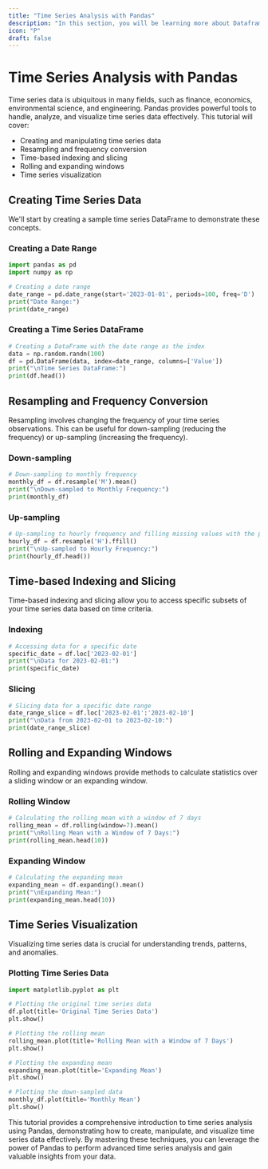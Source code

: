 ```yaml
---
title: "Time Series Analysis with Pandas"
description: "In this section, you will be learning more about Dataframes, how to load data into one and how to perform operations."
icon: "P"
draft: false
---
```


# Time Series Analysis with Pandas

Time series data is ubiquitous in many fields, such as finance, economics, environmental science, and engineering. Pandas provides powerful tools to handle, analyze, and visualize time series data effectively. This tutorial will cover:

- Creating and manipulating time series data
- Resampling and frequency conversion
- Time-based indexing and slicing
- Rolling and expanding windows
- Time series visualization

## Creating Time Series Data

We'll start by creating a sample time series DataFrame to demonstrate these concepts.

### Creating a Date Range

```python
import pandas as pd
import numpy as np

# Creating a date range
date_range = pd.date_range(start='2023-01-01', periods=100, freq='D')
print("Date Range:")
print(date_range)
```

### Creating a Time Series DataFrame

```python
# Creating a DataFrame with the date range as the index
data = np.random.randn(100)
df = pd.DataFrame(data, index=date_range, columns=['Value'])
print("\nTime Series DataFrame:")
print(df.head())
```

## Resampling and Frequency Conversion

Resampling involves changing the frequency of your time series observations. This can be useful for down-sampling (reducing the frequency) or up-sampling (increasing the frequency).

### Down-sampling

```python
# Down-sampling to monthly frequency
monthly_df = df.resample('M').mean()
print("\nDown-sampled to Monthly Frequency:")
print(monthly_df)
```

### Up-sampling

```python
# Up-sampling to hourly frequency and filling missing values with the previous value
hourly_df = df.resample('H').ffill()
print("\nUp-sampled to Hourly Frequency:")
print(hourly_df.head())
```

## Time-based Indexing and Slicing

Time-based indexing and slicing allow you to access specific subsets of your time series data based on time criteria.

### Indexing

```python
# Accessing data for a specific date
specific_date = df.loc['2023-02-01']
print("\nData for 2023-02-01:")
print(specific_date)
```

### Slicing

```python
# Slicing data for a specific date range
date_range_slice = df.loc['2023-02-01':'2023-02-10']
print("\nData from 2023-02-01 to 2023-02-10:")
print(date_range_slice)
```

## Rolling and Expanding Windows

Rolling and expanding windows provide methods to calculate statistics over a sliding window or an expanding window.

### Rolling Window

```python
# Calculating the rolling mean with a window of 7 days
rolling_mean = df.rolling(window=7).mean()
print("\nRolling Mean with a Window of 7 Days:")
print(rolling_mean.head(10))
```

### Expanding Window

```python
# Calculating the expanding mean
expanding_mean = df.expanding().mean()
print("\nExpanding Mean:")
print(expanding_mean.head(10))
```

## Time Series Visualization

Visualizing time series data is crucial for understanding trends, patterns, and anomalies.

### Plotting Time Series Data

```python
import matplotlib.pyplot as plt

# Plotting the original time series data
df.plot(title='Original Time Series Data')
plt.show()

# Plotting the rolling mean
rolling_mean.plot(title='Rolling Mean with a Window of 7 Days')
plt.show()

# Plotting the expanding mean
expanding_mean.plot(title='Expanding Mean')
plt.show()

# Plotting the down-sampled data
monthly_df.plot(title='Monthly Mean')
plt.show()
```

This tutorial provides a comprehensive introduction to time series analysis using Pandas, demonstrating how to create, manipulate, and visualize time series data effectively. By mastering these techniques, you can leverage the power of Pandas to perform advanced time series analysis and gain valuable insights from your data.
